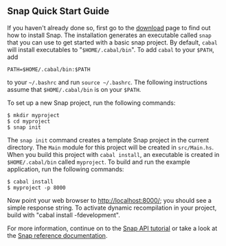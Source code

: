 ## Snap Quick Start Guide

If you haven't already done so, first go to the [download](/download) page to
find out how to install Snap.  The installation generates an executable called
`snap` that you can use to get started with a basic snap project. By default,
`cabal` will install executables to "`$HOME/.cabal/bin`".  To add `cabal` to your `$PATH`, add 

~~~~~~ {.shell}
PATH=$HOME/.cabal/bin:$PATH
~~~~~~

to your `~/.bashrc` and run `source ~/.bashrc`. The following
instructions assume that `$HOME/.cabal/bin` is on your `$PATH`. 

To set up a new Snap project, run the following commands:

~~~~~~ {.shell}
$ mkdir myproject
$ cd myproject
$ snap init
~~~~~~

The `snap init` command creates a template Snap project in the current
directory. The `Main` module for this project will be created in `src/Main.hs`.
When you build this project with `cabal install`, an executable is created in
`$HOME/.cabal/bin` called `myproject`.  To build and run the example
application, run the following commands:

~~~~~~ {.shell}
$ cabal install
$ myproject -p 8000
~~~~~~

Now point your web browser to [http://localhost:8000/](http://localhost:8000/);
you should see a simple response string.  To activate dynamic recompilation in
your project, build with "cabal install -fdevelopment".

For more information, continue on to the [Snap API
tutorial](tutorials/snap-api) or take a look at the [Snap
reference documentation](/docs).


